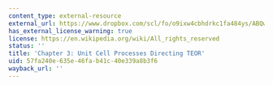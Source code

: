 ```yaml
---
content_type: external-resource
external_url: https://www.dropbox.com/scl/fo/o9ixw4cbhdrkc1fa484ys/ABQws45URC5cMgHXvSX2ZzM/Chapters/Chapter%203%20Unit%20Cell%20Processes?dl=0&rlkey=u2rimyl1s7xeom33sli4jmryz&subfolder_nav_tracking=1
has_external_license_warning: true
license: https://en.wikipedia.org/wiki/All_rights_reserved
status: ''
title: 'Chapter 3: Unit Cell Processes Directing TEOR'
uid: 57fa240e-635e-46fa-b41c-40e339a8b3f6
wayback_url: ''
---
```

